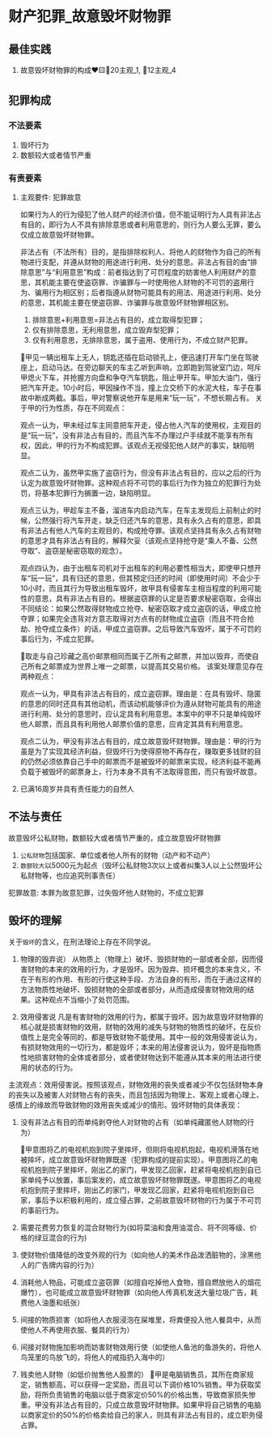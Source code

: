 # 财产犯罪_故意毁坏财物罪

## 最佳实践



1. 故意毁坏财物罪的构成❤️🟨🚪20主观_1, 🚪12主观_4


## 犯罪构成

### 不法要素
1. 毁坏行为
2. 数额较大或者情节严重

### 有责要素

1. 主观要件: 犯罪故意
    
    如果行为人的行为侵犯了他人财产的经济价值，但不能证明行为人具有非法占有目的，即行为人不具有排除意思或者利用意思的，则行为人要么无罪，要么仅成立故意毁坏财物罪。
    
    非法占有（不法所有）目的，是指排除权利人、将他人的财物作为自己的所有物进行支配，并遵从财物的用途进行利用、处分的意思。非法占有目的由“排除意思”与“利用意思”构成：前者指达到了可罚程度的妨害他人利用财产的意思，其机能主要在使盗窃罪、诈骗罪与一时使用他人财物的不可罚的盗用行为、骗用行为相区别；后者指遵从财物可能具有的用法、用途进行利用、处分的意思，其机能主要在使盗窃罪、诈骗罪与故意毁坏财物罪相区别。

    1. 排除意思+利用意思=非法占有目的，成立取得型犯罪；
    2. 仅有排除意思，无利用意思，成立毁弃型犯罪；
    3. 仅有利用意思，无排除意思，属于盗用、使用行为，不成立财产犯罪。



    🍐甲见一辆出租车上无人，钥匙还插在启动锁孔上，便迅速打开车门坐在驾驶座上，启动马达。在旁边聊天的车主乙听到声响，立即跑到驾驶室门边，呵斥甲熄火下车，并抢握方向盘和争夺汽车钥匙，阻止甲开车。甲加大油门，强行把汽车开走。10小时后，甲因操作不当，撞上立交桥下的水泥大柱，车子在事故中断成两截。事后，甲对警察说他开车是用来“玩一玩”，不想长期占有。
    关于甲的行为性质，存在不同观点：

    观点一认为，甲未经过车主同意把车开走，侵占他人汽车的使用权，主观目的是“玩一玩”，没有非法占有目的，而且汽车不办理过户手续就不能享有所有权，因此，甲的行为不构成犯罪。该观点无视侵犯他人财产的事实，缺陷明显。

    观点二认为，虽然甲实施了盗窃行为，但没有非法占有目的，应以之后的行为认定为故意毁坏财物罪。这种观点将不可罚的事后行为作为独立的犯罪行为处罚，将基本犯罪行为搁置一边，缺陷明显。

    观点三认为，甲趁车主不备，溜进车内启动汽车，在车主发现后上前制止的时候，公然强行将汽车开走，缺乏归还汽车的意思，具有永久占有的意思，即具有非法占有他人汽车的主观目的，构成抢夺罪。该观点坚持具有永久占有财物的意思才具有非法占有目的，解释欠妥（该观点坚持抢夺是“乘人不备、公然夺取”、盗窃是秘密窃取的观念）。

    观点四认为，由于出租车司机对于出租车的利用必要性相当大，即使甲只想开车“玩一玩”，具有归还的意思，但其预定归还的时间（即使用时间）不会少于10小时，而且其行为导致出租车毁坏，故甲具有侵害车主相当程度的利用可能性的意思，具有非法占有目的。根据盗窃罪的认定是否要求秘密窃取，会得出不同结论：如果公然取得财物成立抢夺、秘密窃取才成立盗窃的话，甲成立抢夺罪；如果完全违背对方意志取得对方点有的财物成立盗窃（而且不符合抢劫、抢夺成立条件）的话，甲成立盗窃罪。之后导致汽车毁坏，属于不可罚的事后行为，不成立犯罪。

    🍐取走与自己珍藏之高价邮票相同而属于乙所有之邮票，并加以毁弃，而使自己所有之邮票成为世界上唯一之邮票，以提高其交易价格。
    该案处理意见存在两种观点：

    观点一认为，甲具有非法占有目的，成立盗窃罪。理由是：在具有毁坏、隐匿的意思的同时还具有其他动机，而该动机能够评价为遵从财物可能具有的用途进行利用、处分的意思时，应认定具有利用意思。本案中的甲不只是单纯毁坏他人邮票，而且具有利用他人邮票价值的意思，应肯定其具有利用意思。

    观点二认为，甲没有非法占有目的，成立故意毁坏财物罪。理由是：甲的行为虽是为了实现其经济利益，但毁坏行为使得原物不再存在，赚取更多钱财的目的仍然必须依靠自己手中的邮票而不是被毁坏的邮票来实现，经济利益不能再负载于被毁坏的邮票身上，行为本身不具有不法取得意图，而只有毁坏故意。


2. 已满16周岁并具有责任能力的自然人


## 不法与责任

故意毁坏公私财物，数额较大或者情节严重的，成立故意毁坏财物罪
1. `公私财物`包括国家、单位或者他人所有的财物（动产和不动产）
2. `数额较大`以5000元为起点（毁坏公私财物3次以上或者纠集3人以上公然毁坏公私财物等，也应追究刑事责任）

犯罪故意:
本罪为故意犯罪，过失毁坏他人财物的，不成立犯罪


## 毁坏的理解

关于`毁坏`的含义，在刑法理论上存在不同学说。

1. 物理的毁弃说）
   从物质上（物理上）破坏、毁损财物的一部或者全部，因而侵害财物的本来的效用的行为，才是毁坏。因为毁弃、损坏概念的本来含义，不在于有形的作用、有形的行使这种手段、方法自身的有形，而在于通过这样的方法物质性地破坏、毁损财物的全部或者部分，从而造成侵害财物效用的结果。这种观点不当缩小了处罚范围。

2. 效用侵害说
    凡是有害财物的效用的行为，都属于毁坏。因为故意毁坏财物罪的核心就是损害财物的效用，财物的效用的减失与财物的物质性的破坏，在反价值性上是完全等同的，都是导致财物不能使用。其中一般的效用侵害说认为，有损财物效用的一切行为，都是毁坏；本来的用法侵害说认为，毁坏是指物质性地损害财物的全体或者部分，或者使财物达到不能遵从其本来的用法进行使用的状态的行为。

主流观点：效用侵害说。按照该观点，财物效用的丧失或者减少不仅包括财物本身的丧失以及被害人对财物占有的丧失，而且包括因为物理上、客观上或者心理上、感情上的缘故而导致财物的效用丧失或减少的情形。毁坏财物的具体表现：

1. 没有非法占有目的而单纯剥夺他人对财物的占有（如单纯藏匿他人财物的行为）
    
    🍐甲意图将乙的电视机抱到院子里摔坏，但刚将电视机抱起，电视机滑落在地被摔坏，成立故意毁坏财物罪既遂（犯罪构成的提前实现）。甲意图将乙的电视机抱到院子里摔坏，刚出乙的家门，甲发现乙回家，赶紧将电视机抱到自已家单纯予以放置，事后案发的，成立故意毁坏财物罪既遂。甲意图将乙的电视机抱到院子里摔坏，刚出乙的家门，甲发现乙回家，赶紧将电视机抱到自已家，事后予以积极利用的，成立侵占罪，之前故意毁坏财物的行为属于不可罚的事前行为。

2. 需要花费劳力恢复的混合财物行为(如将菜油和食用油混合、将不同等级、价格的绿豆混合的行为)
3. 使财物价值降低的改变外观的行为（如向他人的美术作品泼洒脏物的，涂黑他人的广告牌内容的行为）
4. 消耗他人物品，可能成立盗窃罪（如擅自吃掉他人食物，擅自燃放他人的烟花爆竹），也可能成立故意毁坏财物罪（如向他人传真机发送大量垃圾广告，耗费他人油墨和纸张）
5. 间接的物质损害（如将他人衣服浸泡在屎堆里，将粪便投入他人餐具中，从而使他人不再使用衣服、餐具的行为）
6. 间接对财物施加影响而妨害财物效用行使（如使他人鱼池的鱼游失的，将他人鸟笼里的鸟放飞的，将他人的戒指扔入海中的）
7. 贱卖他人财物（如低价抛售他人股票的）
    🍐甲是电脑销售员，其所在商家规定，销售额高，可以获得一定奖励，而且可以下调价格10%销售。甲为获取奖励，将所负责销售的电脑以低于商家定价50%的价格出售，导致商家损失惨重。甲没有非法占有目的，只成立故意毁坏财物罪。如果甲将自己销售的电脑以商家定价的50%的价格卖给自己的家人，则具有非法占有目的，成立职务侵占罪。

